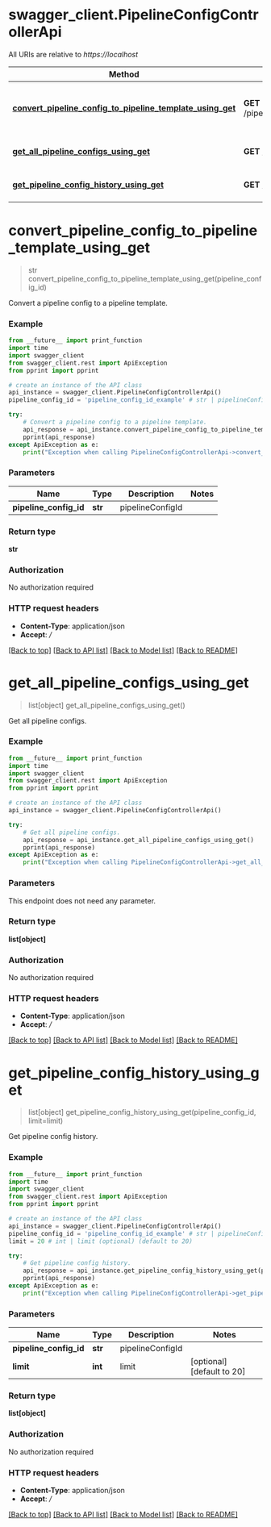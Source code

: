 # swagger_client.PipelineConfigControllerApi

All URIs are relative to *https://localhost*

Method | HTTP request | Description
------------- | ------------- | -------------
[**convert_pipeline_config_to_pipeline_template_using_get**](PipelineConfigControllerApi.md#convert_pipeline_config_to_pipeline_template_using_get) | **GET** /pipelineConfigs/{pipelineConfigId}/convertToTemplate | Convert a pipeline config to a pipeline template.
[**get_all_pipeline_configs_using_get**](PipelineConfigControllerApi.md#get_all_pipeline_configs_using_get) | **GET** /pipelineConfigs | Get all pipeline configs.
[**get_pipeline_config_history_using_get**](PipelineConfigControllerApi.md#get_pipeline_config_history_using_get) | **GET** /pipelineConfigs/{pipelineConfigId}/history | Get pipeline config history.


# **convert_pipeline_config_to_pipeline_template_using_get**
> str convert_pipeline_config_to_pipeline_template_using_get(pipeline_config_id)

Convert a pipeline config to a pipeline template.

### Example
```python
from __future__ import print_function
import time
import swagger_client
from swagger_client.rest import ApiException
from pprint import pprint

# create an instance of the API class
api_instance = swagger_client.PipelineConfigControllerApi()
pipeline_config_id = 'pipeline_config_id_example' # str | pipelineConfigId

try:
    # Convert a pipeline config to a pipeline template.
    api_response = api_instance.convert_pipeline_config_to_pipeline_template_using_get(pipeline_config_id)
    pprint(api_response)
except ApiException as e:
    print("Exception when calling PipelineConfigControllerApi->convert_pipeline_config_to_pipeline_template_using_get: %s\n" % e)
```

### Parameters

Name | Type | Description  | Notes
------------- | ------------- | ------------- | -------------
 **pipeline_config_id** | **str**| pipelineConfigId | 

### Return type

**str**

### Authorization

No authorization required

### HTTP request headers

 - **Content-Type**: application/json
 - **Accept**: */*

[[Back to top]](#) [[Back to API list]](../README.md#documentation-for-api-endpoints) [[Back to Model list]](../README.md#documentation-for-models) [[Back to README]](../README.md)

# **get_all_pipeline_configs_using_get**
> list[object] get_all_pipeline_configs_using_get()

Get all pipeline configs.

### Example
```python
from __future__ import print_function
import time
import swagger_client
from swagger_client.rest import ApiException
from pprint import pprint

# create an instance of the API class
api_instance = swagger_client.PipelineConfigControllerApi()

try:
    # Get all pipeline configs.
    api_response = api_instance.get_all_pipeline_configs_using_get()
    pprint(api_response)
except ApiException as e:
    print("Exception when calling PipelineConfigControllerApi->get_all_pipeline_configs_using_get: %s\n" % e)
```

### Parameters
This endpoint does not need any parameter.

### Return type

**list[object]**

### Authorization

No authorization required

### HTTP request headers

 - **Content-Type**: application/json
 - **Accept**: */*

[[Back to top]](#) [[Back to API list]](../README.md#documentation-for-api-endpoints) [[Back to Model list]](../README.md#documentation-for-models) [[Back to README]](../README.md)

# **get_pipeline_config_history_using_get**
> list[object] get_pipeline_config_history_using_get(pipeline_config_id, limit=limit)

Get pipeline config history.

### Example
```python
from __future__ import print_function
import time
import swagger_client
from swagger_client.rest import ApiException
from pprint import pprint

# create an instance of the API class
api_instance = swagger_client.PipelineConfigControllerApi()
pipeline_config_id = 'pipeline_config_id_example' # str | pipelineConfigId
limit = 20 # int | limit (optional) (default to 20)

try:
    # Get pipeline config history.
    api_response = api_instance.get_pipeline_config_history_using_get(pipeline_config_id, limit=limit)
    pprint(api_response)
except ApiException as e:
    print("Exception when calling PipelineConfigControllerApi->get_pipeline_config_history_using_get: %s\n" % e)
```

### Parameters

Name | Type | Description  | Notes
------------- | ------------- | ------------- | -------------
 **pipeline_config_id** | **str**| pipelineConfigId | 
 **limit** | **int**| limit | [optional] [default to 20]

### Return type

**list[object]**

### Authorization

No authorization required

### HTTP request headers

 - **Content-Type**: application/json
 - **Accept**: */*

[[Back to top]](#) [[Back to API list]](../README.md#documentation-for-api-endpoints) [[Back to Model list]](../README.md#documentation-for-models) [[Back to README]](../README.md)

